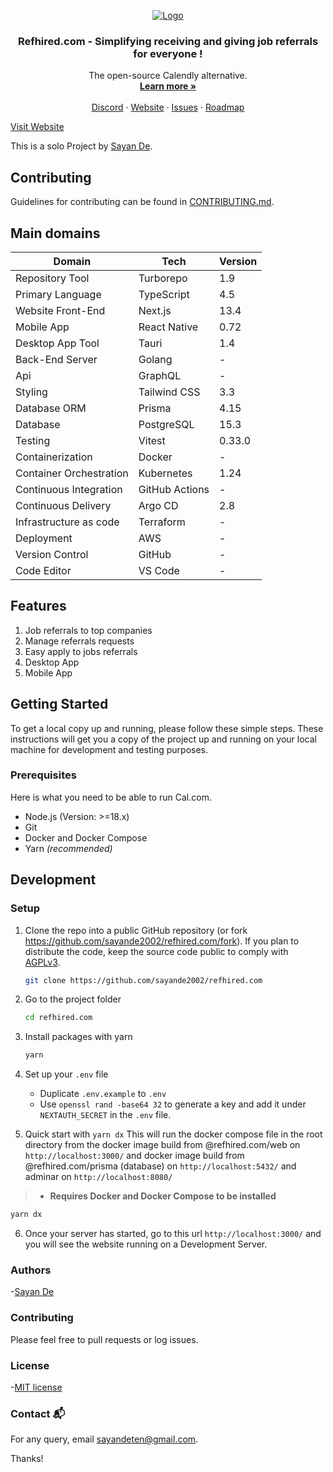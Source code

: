 <p align="center">
  <a href="https://github.com/calcom/cal.com">
   <img src="https://user-images.githubusercontent.com/8019099/210054112-5955e812-a76e-4160-9ddd-58f2c72f1cce.png" alt="Logo">
  </a>

  <h3 align="center">Refhired.com - Simplifying receiving and giving job referrals for everyone !</h3>

  <p align="center">
    The open-source Calendly alternative.
    <br />
    <a href="https://cal.com"><strong>Learn more »</strong></a>
    <br />
    <br />
    <a href="https://go.cal.com/discord">Discord</a>
    ·
    <a href="https://cal.com">Website</a>
    ·
    <a href="https://github.com/calcom/cal.com/issues">Issues</a>
    ·
    <a href="https://cal.com/roadmap">Roadmap</a>
  </p>
</p>

[Visit Website](https://referrer-web.vercel.app/)

This is a solo Project by [Sayan De](https://github.com/sayande2002).

## Contributing

Guidelines for contributing can be found in [CONTRIBUTING.md](https://github.com/sayande2002/refhired.com/blob/main/CONTRIBUTING.md).

## Main domains

| Domain                  | Tech           | Version |
| ----------------------- | -------------- | ------- |
| Repository Tool         | Turborepo      | 1.9     |
| Primary Language        | TypeScript     | 4.5     |
| Website Front-End       | Next.js        | 13.4    |
| Mobile App              | React Native   | 0.72    |
| Desktop App Tool        | Tauri          | 1.4     |
| Back-End Server         | Golang         | -       |
| Api                     | GraphQL        | -       |
| Styling                 | Tailwind CSS   | 3.3     |
| Database ORM            | Prisma         | 4.15    |
| Database                | PostgreSQL     | 15.3    |
| Testing                 | Vitest         | 0.33.0  |
| Containerization        | Docker         | -       |
| Container Orchestration | Kubernetes     | 1.24    |
| Continuous Integration  | GitHub Actions | -       |
| Continuous Delivery     | Argo CD        | 2.8     |
| Infrastructure as code  | Terraform      | -       |
| Deployment              | AWS            | -       |
| Version Control         | GitHub         | -       |
| Code Editor             | VS Code        | -       |

## Features

1. Job referrals to top companies
2. Manage referrals requests
3. Easy apply to jobs referrals
4. Desktop App
5. Mobile App

## Getting Started

To get a local copy up and running, please follow these simple steps.
These instructions will get you a copy of the project up and running on your local machine for development and testing purposes.

### Prerequisites

Here is what you need to be able to run Cal.com.

- Node.js (Version: >=18.x)
- Git
- Docker and Docker Compose
- Yarn _(recommended)_

## Development

### Setup

1. Clone the repo into a public GitHub repository (or fork <https://github.com/sayande2002/refhired.com/fork>). If you plan to distribute the code, keep the source code public to comply with [AGPLv3](https://github.com/sayande2002/refhired.com/blob/main/LICENSE).

   ```sh
   git clone https://github.com/sayande2002/refhired.com
   ```

2. Go to the project folder

   ```sh
   cd refhired.com
   ```

3. Install packages with yarn

   ```sh
   yarn
   ```

4. Set up your `.env` file

   - Duplicate `.env.example` to `.env`
   - Use `openssl rand -base64 32` to generate a key and add it under `NEXTAUTH_SECRET` in the `.env` file.

5. Quick start with `yarn dx`
   This will run the docker compose file in the root directory from the docker image build from @refhired.com/web on `http://localhost:3000/` and docker image build from @refhired.com/prisma (database) on `http://localhost:5432/` and adminar on `http://localhost:8080/`

> - **Requires Docker and Docker Compose to be installed**

```sh
yarn dx
```

6. Once your server has started, go to this url `http://localhost:3000/` and you will see the website running on a Development Server.

### Authors

-[Sayan De](https://github.com/sayande2002)

### Contributing

Please feel free to pull requests or log issues.

### License

-[MIT license](LICENSE)

### Contact 📬

For any query, email <sayandeten@gmail.com>.

Thanks!
